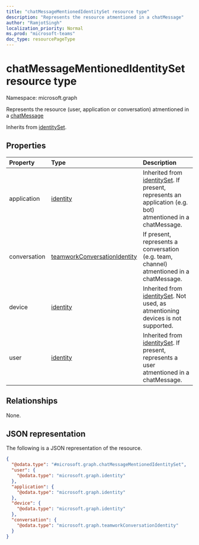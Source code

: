 ```yaml
---
title: "chatMessageMentionedIdentitySet resource type"
description: "Represents the resource atmentioned in a chatMessage"
author: "RamjotSingh"
localization_priority: Normal
ms.prod: "microsoft-teams"
doc_type: resourcePageType
---
```


# chatMessageMentionedIdentitySet resource type

Namespace: microsoft.graph

Represents the resource (user, application or conversation) atmentioned in a [chatMessage](../resources/chatmessage.md)


Inherits from [identitySet](../resources/identityset.md).

## Properties
|Property|Type|Description|
|:---|:---|:---|
|application|[identity](../resources/identity.md)|Inherited from [identitySet](../resources/identityset.md). If present, represents an application (e.g. bot) atmentioned in a chatMessage.|
|conversation|[teamworkConversationIdentity](../resources/teamworkconversationidentity.md)|If present, represents a conversation (e.g. team, channel) atmentioned in a chatMessage.|
|device|[identity](../resources/identity.md)|Inherited from [identitySet](../resources/identityset.md). Not used, as atmentioning devices is not supported.|
|user|[identity](../resources/identity.md)|Inherited from [identitySet](../resources/identityset.md). If present, represents a user atmentioned in a chatMessage.|

## Relationships
None.

## JSON representation
The following is a JSON representation of the resource.
<!-- {
  "blockType": "resource",
  "@odata.type": "microsoft.graph.chatMessageMentionedIdentitySet"
}
-->
``` json
{
  "@odata.type": "#microsoft.graph.chatMessageMentionedIdentitySet",
  "user": {
    "@odata.type": "microsoft.graph.identity"
  },
  "application": {
    "@odata.type": "microsoft.graph.identity"
  },
  "device": {
    "@odata.type": "microsoft.graph.identity"
  },
  "conversation": {
    "@odata.type": "microsoft.graph.teamworkConversationIdentity"
  }
}
```

